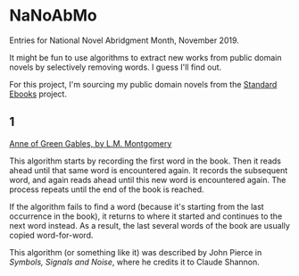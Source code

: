 # NaNoAbMo
Entries for National Novel Abridgment Month, November 2019.

It might be fun to use algorithms to extract new works from public domain novels by selectively removing words. I guess I'll find out.

For this project, I'm sourcing my public domain novels from the [Standard Ebooks](https://standardebooks.org/) project.

## 1
[Anne of Green Gables, by L.M. Montgomery](./01-l-m-montgomery_anne-of-green-gables.md)

This algorithm starts by recording the first word in the book. Then it reads ahead until that same word is encountered again. It records the subsequent word, and again reads ahead until this new word is encountered again. The process repeats until the end of the book is reached.

If the algorithm fails to find a word (because it's starting from the last occurrence in the book), it returns to where it started and continues to the next word instead. As a result, the last several words of the book are usually copied word-for-word.

This algorithm (or something like it) was described by John Pierce in *Symbols, Signals and Noise*, where he credits it to Claude Shannon.
